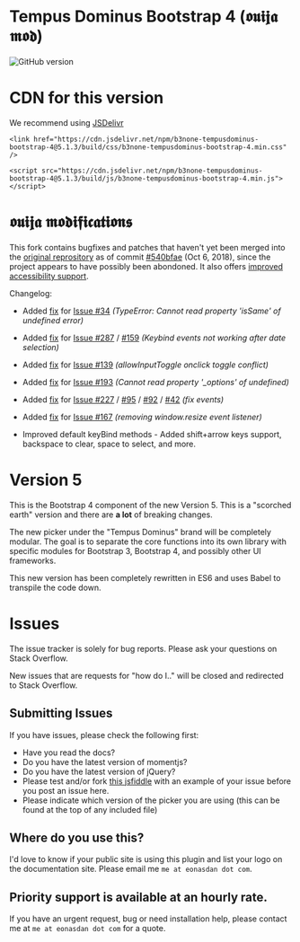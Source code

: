# Tempus Dominus Bootstrap 4 (𝖔𝖚𝖎𝖏𝖆 𝖒𝖔𝖉)
![GitHub version](https://badge.fury.io/gh/tempusdominus%2Fbootstrap-3-datetimepicker.png)

# CDN for this version
We recommend using [JSDelivr](https://www.jsdelivr.com/)

`<link href="https://cdn.jsdelivr.net/npm/b3none-tempusdominus-bootstrap-4@5.1.3/build/css/b3none-tempusdominus-bootstrap-4.min.css" />` 

`<script src="https://cdn.jsdelivr.net/npm/b3none-tempusdominus-bootstrap-4@5.1.3/build/js/b3none-tempusdominus-bootstrap-4.min.js"></script>` 

# 𝖔𝖚𝖎𝖏𝖆 𝖒𝖔𝖉𝖎𝖋𝖎𝖈𝖆𝖙𝖎𝖔𝖓𝖘
This fork contains bugfixes and patches that haven't yet been merged into the [original reprository](https://github.com/tempusdominus/bootstrap-4) as of commit [#540bfae](https://github.com/tempusdominus/bootstrap-4/commit/540bfae18ca662bacfbea610e0ab8dcce6dd699e) (Oct 6, 2018), since the project appears to have possibly been abondoned.  It also offers [improved accessibility support](https://github.com/ouija/tempusdominus-bootstrap-4/tree/accessibility-fix).

Changelog:
* Added [fix](https://github.com/ouija/tempusdominus-bootstrap-4/commit/58ddddaa1c7d7534af21f4fbc42180d48179d568) for [Issue #34](https://github.com/tempusdominus/bootstrap-4/issues/34) *(TypeError: Cannot read property 'isSame' of undefined error)*

* Added [fix](https://github.com/ouija/tempusdominus-bootstrap-4/commit/d318c59ce191b9d09c71fc809e990afce17ec335) for [Issue #287](https://github.com/tempusdominus/bootstrap-4/issues/287) / [#159](https://github.com/tempusdominus/bootstrap-4/issues/159) *(Keybind events not working after date selection)*

* Added [fix](https://github.com/ouija/tempusdominus-bootstrap-4/commit/623218e0a4318ea328a8ba764e1d76f30ecea558) for [Issue #139](https://github.com/tempusdominus/bootstrap-4/issues/139) *(allowInputToggle onclick toggle conflict)*

* Added [fix](https://github.com/ouija/tempusdominus-bootstrap-4/commit/623218e0a4318ea328a8ba764e1d76f30ecea558) for [Issue #193](https://github.com/tempusdominus/bootstrap-4/issues/193) *(Cannot read property '_options' of undefined)*

* Added [fix](https://github.com/ouija/tempusdominus-bootstrap-4/commit/ad5d26c88b404ad438c26eb6c5e2fbae2907b869) for [Issue #227](https://github.com/tempusdominus/bootstrap-4/issues/227) / [#95](https://github.com/tempusdominus/bootstrap-4/issues/95) / [#92](https://github.com/tempusdominus/bootstrap-4/issues/92) / [#42](https://github.com/tempusdominus/bootstrap-4/issues/42) *(fix events)*

* Added [fix](https://github.com/ouija/tempusdominus-bootstrap-4/pull/1/commits/fa08722ce63424060fde48eeb818fdf1345e7f49) for [Issue #167](https://github.com/tempusdominus/bootstrap-4/issues/167) *(removing window.resize event listener)*

* Improved default keyBind methods - Added shift+arrow keys support, backspace to clear, space to select, and more.

# Version 5
This is the Bootstrap 4 component of the new Version 5. This is a "scorched earth" version and there are **a lot** of breaking changes.

The new picker under the "Tempus Dominus" brand will be completely modular. The goal is to separate the core functions into its own library with specific modules for Bootstrap 3, Bootstrap 4, and possibly other UI frameworks.

This new version has been completely rewritten in ES6 and uses Babel to transpile the code down.

# Issues
The issue tracker is solely for bug reports. Please ask your questions on Stack Overflow.

New issues that are requests for "how do I.." will be closed and redirected to Stack Overflow.


## Submitting Issues
If you have issues, please check the following first:
* Have you read the docs? 
* Do you have the latest version of momentjs?
* Do you have the latest version of jQuery?
* Please test and/or fork [this jsfiddle](https://jsfiddle.net/Eonasdan/bdxss6m8/) with an example of your issue before you post an issue here.
* Please indicate which version of the picker you are using (this can be found at the top of any included file)

## Where do you use this?
I'd love to know if your public site is using this plugin and list your logo on the documentation site. Please email me `me at eonasdan dot com`.

## Priority support is available at an hourly rate. 

If you have an urgent request, bug or need installation help, please contact me at `me at eonasdan dot com` for a quote.
